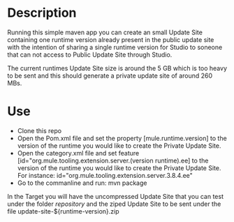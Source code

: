# Description
Running this simple maven app you can create an small Update Site containing one runtime version already present in the public update site with the intention of sharing a single runtime version for Studio to soneone that can not access to Public Update Site through Studio. 

The current runtimes Update Site size is around the 5 GB which is too heavy to be sent and this should generate a private update site of around 260 MBs.

# Use 

* Clone this repo
* Open the Pom.xml file and set the property [mule.runtime.version] to the version of the runtime you would like to create the Private Update Site.
* Open the category.xml file and set feature [id="org.mule.tooling.extension.server.(version runtime).ee] to the version of the runtime you would like to create the Private Update Site. For instance: id="org.mule.tooling.extension.server.3.8.4.ee"
* Go to the commanline and run: mvn package 

In the Target you will have the uncompressed Update Site that you can test under the folder *repository* and the ziped Update Site to be sent under the file update-site-${runtime-version}.zip 
